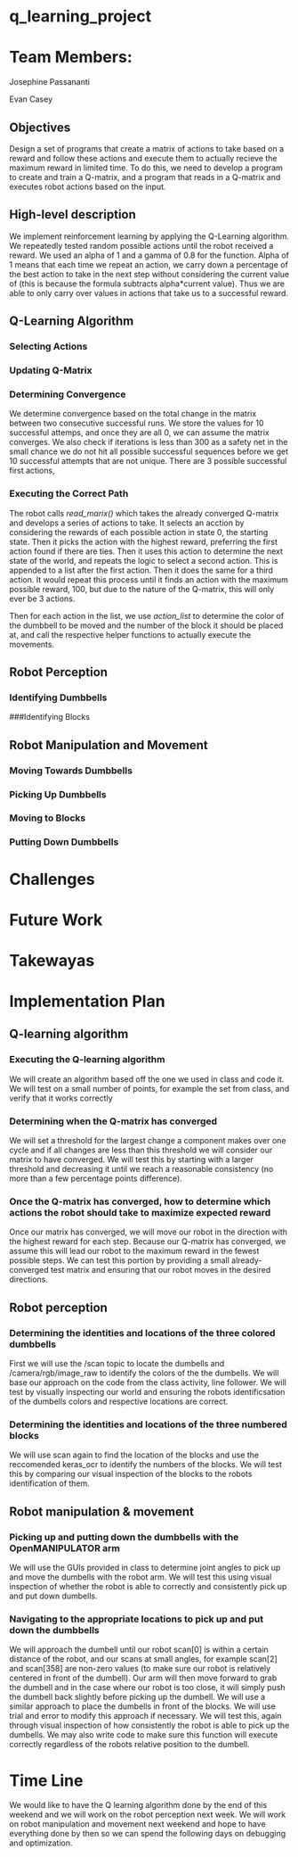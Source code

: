 # q_learning_project

# Team Members:
Josephine Passananti

Evan Casey

## Objectives
Design a set of programs that create a matrix of actions to take based on a reward and follow these actions and execute them to actually recieve the maximum reward in limited time. To do this, we need to develop a program to create and train a Q-matrix, and a program that reads in a Q-matrix and executes robot actions based on the input.
## High-level description
We implement reinforcement learning by applying the Q-Learning algorithm. We repeatedly tested random possible actions until the robot received a reward. We used an alpha of 1 and a gamma of 0.8 for the function. Alpha of 1 means that each time we repeat an action, we carry down a percentage of the best action to take in the next step without considering the current value of (this is because the formula subtracts alpha*current value). Thus we are able to only carry over values in actions that take us to a successful reward.
## Q-Learning Algorithm
### Selecting Actions

### Updating Q-Matrix

### Determining Convergence
We determine convergence based on the total change in the matrix between two consecutive successful runs. We store the values for 10 successful attemps, and once they are all 0, we can assume the matrix converges. We also check if iterations is less than 300 as a safety net in the small chance we do not hit all possible successful sequences before we get 10 successful attempts that are not unique. There are 3 possible successful first actions, 
### Executing the Correct Path
The robot calls *read_marix()* which takes the already converged Q-matrix and develops a series of actions to take. It selects an acction by considering the rewards of each possible action in state 0, the starting state. Then it picks the action with the highest reward, preferring the first action found if there are ties. Then it uses this action to determine the next state of the world, and repeats the logic to select a second action. This is appended to a list after the first action. Then it does the same for a third action. It would repeat this process until it finds an action with the maximum possible reward, 100, but due to the nature of the Q-matrix, this will only ever be 3 actions.

Then for each action in the list, we use *action_list* to determine the color of the dumbbell to be moved and the number of the block it should be placed at, and call the respective helper functions to actually execute the movements.
## Robot Perception
### Identifying Dumbbells

###Identifying Blocks
## Robot Manipulation and Movement
### Moving Towards Dumbbells

### Picking Up Dumbbells

### Moving to Blocks

### Putting Down Dumbbells

# Challenges

# Future Work

# Takewayas

# Implementation Plan
## Q-learning algorithm
### Executing the Q-learning algorithm
We will create an algorithm based off the one we used in class and code it. We will test on a small number of points, for example the set from class, and verify that it works correctly
### Determining when the Q-matrix has converged
We will set a threshold for the largest change a component makes over one cycle and if all changes are less than this threshold we will consider our matrix to have converged. We will test this by starting with a larger threshold and decreasing it until we reach a reasonable consistency (no more than a few percentage points difference). 
### Once the Q-matrix has converged, how to determine which actions the robot should take to maximize expected reward
Once our matrix has converged, we will move our robot in the direction with the highest reward for each step. Because our Q-matrix has converged, we assume this will lead our robot to the maximum reward in the fewest possible steps. We can test this portion by providing a small already-converged test matrix and ensuring that our robot moves in the desired directions.
## Robot perception
### Determining the identities and locations of the three colored dumbbells
First we will use the /scan topic to locate the dumbells and /camera/rgb/image_raw to identify the colors of the the dumbells. We will base our approach on the code from the class activity, line follower. We will test by visually inspecting our world and ensuring the robots identificsation of the dumbells colors and respective locations are correct.
### Determining the identities and locations of the three numbered blocks
We will use scan again to find the location of the blocks and use the reccomended keras_ocr to identify the numbers of the blocks. We will test this by comparing our visual inspection of the blocks to the robots identification of them.
## Robot manipulation & movement
### Picking up and putting down the dumbbells with the OpenMANIPULATOR arm
We will use the GUIs provided in class to determine joint angles to pick up and move the dumbells with the robot arm. We will test this using visual inspection of whether the robot is able to correctly and consistently pick up and put down dumbells.
### Navigating to the appropriate locations to pick up and put down the dumbbells
We will approach the dumbell until our robot scan[0] is within a certain distance of the robot, and our scans at small angles, for example scan[2] and scan[358] are non-zero values (to make sure our robot is relatively centered in front of the dumbell). Our arm will then move forward to grab the dumbell and in the case where our robot is too close, it will simply push the dumbell back slightly before picking up the dumbell. We will use a similar approach to place the dumbells in front of the blocks. We will use trial and error to modify this approach if necessary. We will test this, again through visual inspection of how consistently the robot is able to pick up the dumbells. We may also write code to make sure this function will execute correctly regardless of the robots relative position to the dumbell. 

# Time Line
We would like to have the Q learning algorithm done by the end of this weekend and we will work on the robot perception next week. We will work on robot manipulation and movement next weekend and hope to have everything done by then so we can spend the following days on debugging and optimization.


